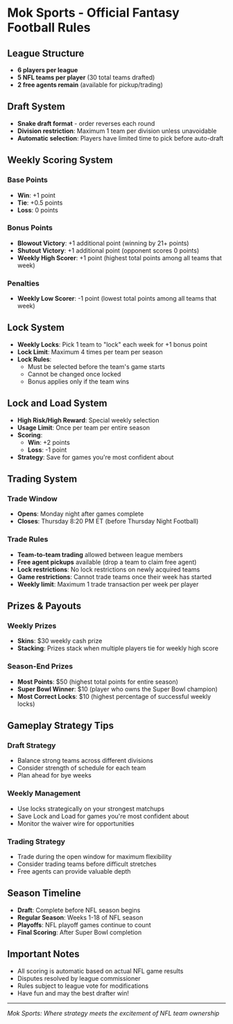 # Mok Sports - Official Fantasy Football Rules

## League Structure
- **6 players per league**
- **5 NFL teams per player** (30 total teams drafted)
- **2 free agents remain** (available for pickup/trading)

## Draft System
- **Snake draft format** - order reverses each round
- **Division restriction**: Maximum 1 team per division unless unavoidable
- **Automatic selection**: Players have limited time to pick before auto-draft

## Weekly Scoring System

### Base Points
- **Win**: +1 point
- **Tie**: +0.5 points
- **Loss**: 0 points

### Bonus Points
- **Blowout Victory**: +1 additional point (winning by 21+ points)
- **Shutout Victory**: +1 additional point (opponent scores 0 points)
- **Weekly High Scorer**: +1 point (highest total points among all teams that week)

### Penalties
- **Weekly Low Scorer**: -1 point (lowest total points among all teams that week)

## Lock System
- **Weekly Locks**: Pick 1 team to "lock" each week for +1 bonus point
- **Lock Limit**: Maximum 4 times per team per season
- **Lock Rules**: 
  - Must be selected before the team's game starts
  - Cannot be changed once locked
  - Bonus applies only if the team wins

## Lock and Load System
- **High Risk/High Reward**: Special weekly selection
- **Usage Limit**: Once per team per entire season
- **Scoring**:
  - **Win**: +2 points
  - **Loss**: -1 point
- **Strategy**: Save for games you're most confident about

## Trading System

### Trade Window
- **Opens**: Monday night after games complete
- **Closes**: Thursday 8:20 PM ET (before Thursday Night Football)

### Trade Rules
- **Team-to-team trading** allowed between league members
- **Free agent pickups** available (drop a team to claim free agent)
- **Lock restrictions**: No lock restrictions on newly acquired teams
- **Game restrictions**: Cannot trade teams once their week has started
- **Weekly limit**: Maximum 1 trade transaction per week per player

## Prizes & Payouts

### Weekly Prizes
- **Skins**: $30 weekly cash prize
- **Stacking**: Prizes stack when multiple players tie for weekly high score

### Season-End Prizes
- **Most Points**: $50 (highest total points for entire season)
- **Super Bowl Winner**: $10 (player who owns the Super Bowl champion)
- **Most Correct Locks**: $10 (highest percentage of successful weekly locks)

## Gameplay Strategy Tips

### Draft Strategy
- Balance strong teams across different divisions
- Consider strength of schedule for each team
- Plan ahead for bye weeks

### Weekly Management
- Use locks strategically on your strongest matchups
- Save Lock and Load for games you're most confident about
- Monitor the waiver wire for opportunities

### Trading Strategy
- Trade during the open window for maximum flexibility
- Consider trading teams before difficult stretches
- Free agents can provide valuable depth

## Season Timeline
- **Draft**: Complete before NFL season begins
- **Regular Season**: Weeks 1-18 of NFL season
- **Playoffs**: NFL playoff games continue to count
- **Final Scoring**: After Super Bowl completion

## Important Notes
- All scoring is automatic based on actual NFL game results
- Disputes resolved by league commissioner
- Rules subject to league vote for modifications
- Have fun and may the best drafter win!

---
*Mok Sports: Where strategy meets the excitement of NFL team ownership*